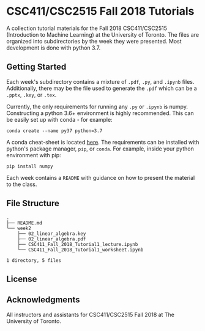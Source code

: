 # CSC411/CSC2515 Fall 2018 Tutorials
A collection tutorial materials for the Fall 2018 CSC411/CSC2515 (Introduction to Machine Learning) at the University of Toronto.
The files are organized into subdirectories by the week they were presented.
Most development is done with python 3.7.

## Getting Started

Each week's subdirectory contains a mixture of `.pdf`, `.py`, and `.ipynb` files. 
Additionally, there may be the file used to generate the `.pdf` which can be a `.pptx`, `.key`, or `.tex`.

Currently, the only requirements for running any `.py` or `.ipynb` is numpy.
Constructing a python 3.6+ environment is highly recommended.
This can be easily set up with conda - for example:
```
conda create --name py37 python=3.7
```
A conda cheat-sheet is located [here](https://conda.io/docs/_downloads/conda-cheatsheet.pdf).
The requirements can be installed with python's package manager, `pip`, or `conda`.
For example, inside your python environment with pip:
```
pip install numpy
```

Each week contains a `README` with guidance on how to present the material to the class.

## File Structure
```
.
├── README.md
└── week2
    ├── 02_linear_algebra.key
    ├── 02_linear_algebra.pdf
    ├── CSC411_Fall_2018_Tutorial1_lecture.ipynb
    └── CSC411_Fall_2018_Tutorial1_worksheet.ipynb

1 directory, 5 files
```

## License

## Acknowledgments

All instructors and assistants for CSC411/CSC2515 Fall 2018 at The University of Toronto.